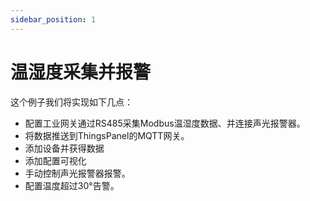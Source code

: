 ```yaml
---
sidebar_position: 1
---
```


# 温湿度采集并报警

这个例子我们将实现如下几点：
- 配置工业网关通过RS485采集Modbus温湿度数据、并连接声光报警器。
- 将数据推送到ThingsPanel的MQTT网关。
- 添加设备并获得数据
- 添加配置可视化
- 手动控制声光报警器报警。
- 配置温度超过30°告警。
